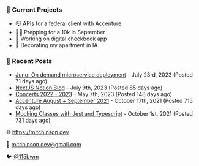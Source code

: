 ### 📌 Current Projects
- 📪 APIs for a federal client with Accenture
- 🏃🏼 Prepping for a 10k in September
- 🤑 Working on digital checkbook app
- 🏡 Decorating my apartment in IA

### 📝 Recent Posts

- [Juno: On demand microservice deployment](https://blog.mitchinson.dev/juno) - July 23rd, 2023 (Posted 71 days ago)
- [NextJS Notion Blog](https://blog.mitchinson.dev/blog-2023) - July 9th, 2023 (Posted 85 days ago)
- [Concerts 2022 - 2023](https://blog.mitchinson.dev/concerts-2023) - May 7th, 2023 (Posted 148 days ago)
- [Accenture August + September 2021](https://blog.mitchinson.dev/pillar/aug-sep-21) - October 17th, 2021 (Posted 715 days ago)
- [Mocking Classes with Jest and Typescript](https://blog.mitchinson.dev/jest-typescript-mocks) - October 1st, 2021 (Posted 731 days ago)

🌐 https://mitchinson.dev

💌 mitchinson.dev@gmail.com

🐦 [@115bwm](https://twitter.com/115bwm)